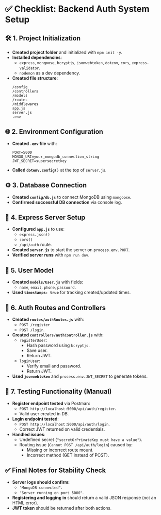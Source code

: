 # ✅ Checklist: Backend Auth System Setup

## 🛠️ 1. Project Initialization
- **Created project folder** and initialized with `npm init -y`.
- **Installed dependencies**:
  - `express`, `mongoose`, `bcryptjs`, `jsonwebtoken`, `dotenv`, `cors`, `express-validator`.
  - `nodemon` as a dev dependency.
- **Created file structure**:
  ```
  /config
  /controllers
  /models
  /routes
  /middlewares
  app.js
  server.js
  .env
  ```

## 🌐 2. Environment Configuration
- **Created `.env` file** with:
  ```
  PORT=5000
  MONGO_URI=your_mongodb_connection_string
  JWT_SECRET=supersecretkey
  ```
- **Called `dotenv.config()`** at the top of `server.js`.

## ⚙️ 3. Database Connection
- **Created `config/db.js`** to connect MongoDB using `mongoose`.
- **Confirmed successful DB connection** via console log.

## 🚀 4. Express Server Setup
- **Configured `app.js`** to use:
  - `express.json()`
  - `cors()`
  - `/api/auth` route.
- **Created `server.js`** to start the server on `process.env.PORT`.
- **Verified server runs** with `npm run dev`.

## 👤 5. User Model
- **Created `models/User.js`** with fields:
  - `name`, `email`, `phone`, `password`.
- **Used `timestamps: true`** for tracking created/updated times.

## 🔐 6. Auth Routes and Controllers
- **Created `routes/authRoutes.js`** with:
  - `POST /register`
  - `POST /login`.
- **Created `controllers/authController.js`** with:
  - `registerUser`:
    - Hash password using `bcryptjs`.
    - Save user.
    - Return JWT.
  - `loginUser`:
    - Verify email and password.
    - Return JWT.
- **Used `jsonwebtoken`** and `process.env.JWT_SECRET` to generate tokens.

## 🧪 7. Testing Functionality (Manual)
- **Register endpoint tested** via Postman:
  - `POST http://localhost:5000/api/auth/register`.
  - Valid user created in DB.
- **Login endpoint tested**:
  - `POST http://localhost:5000/api/auth/login`.
  - Correct JWT returned on valid credentials.
- **Handled issues**:
  - Undefined secret (`"secretOrPrivateKey must have a value"`).
  - Routing issue (`Cannot POST /api/auth/login`) caused by:
    - Missing or incorrect route mount.
    - Incorrect method (GET instead of POST).

## ✅ Final Notes for Stability Check
- **Server logs should confirm**:
  - `"MongoDB connected"`.
  - `"Server running on port 5000"`.
- **Registering and logging in** should return a valid JSON response (not an HTML error).
- **JWT token** should be returned after both actions.

